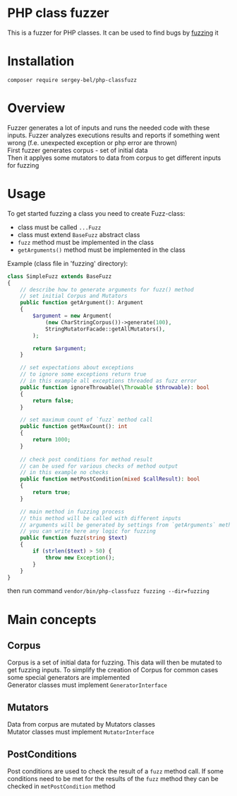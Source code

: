 # PHP class fuzzer
This is a fuzzer for PHP classes. It can be used to find bugs by [fuzzing](https://en.wikipedia.org/wiki/Fuzzing) it



# Installation
`composer require sergey-bel/php-classfuzz`


# Overview
Fuzzer generates a lot of inputs and runs the needed code with these inputs. Fuzzer analyzes executions results and reports if something went wrong (f.e. unexpected exception or php error are thrown)  
First fuzzer generates corpus - set of initial data  
Then it applyes some mutators to data from corpus to get different inputs for fuzzing



# Usage
To get started fuzzing a class you need to create Fuzz-class:

* class must be called `...Fuzz`
* class must extend `BaseFuzz` abstract class
* `fuzz` method must be implemented in the class
* `getArguments()` method must be implemented in the class


Example (class file in 'fuzzing' directory):
```php
class SimpleFuzz extends BaseFuzz
{
    // describe how to generate arguments for fuzz() method
    // set initial Corpus and Mutators
    public function getArgument(): Argument
    {
        $argument = new Argument(
            (new CharStringCorpus())->generate(100),
            StringMutatorFacade::getAllMutators(),
        );

        return $argument;
    }

    // set expectations about exceptions
    // to ignore some exceptions return true
    // in this example all exceptions threaded as fuzz error
    public function ignoreThrowable(\Throwable $throwable): bool
    {
        return false;
    }

    // set maximum count of `fuzz` method call
    public function getMaxCount(): int
    {
        return 1000;
    }
    
    // check post conditions for method result
    // can be used for various checks of method output
    // in this example no checks
    public function metPostCondition(mixed $callResult): bool
    {
        return true;
    }

    // main method in fuzzing process
    // this method will be called with different inputs
    // arguments will be generated by settings from `getArguments` method
    // you can write here any logic for fuzzing
    public function fuzz(string $text)
    {
        if (strlen($text) > 50) {
            throw new Exception();
        }
    }
}
```

then run command `vendor/bin/php-classfuzz fuzzing --dir=fuzzing`

# Main concepts

## Corpus
Corpus is a set of initial data for fuzzing. This data will then be mutated to get fuzzing inputs. To simplify the creation of Corpus for common cases some special generators are implemented  
Generator classes must implement `GeneratorInterface`


## Mutators
Data from corpus are mutated by Mutators classes  
Mutator classes must implement `MutatorInterface`


## PostConditions
Post conditions are used to check the result of a `fuzz` method call. If some conditions need to be met for the results of the `fuzz` method they can be checked in `metPostCondition` method  

